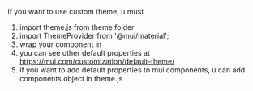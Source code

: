 if you want to use custom theme, u must

1. import theme.js from theme folder
2. import ThemeProvider from '@mui/material';
3. wrap your component in <ThemeProvider theme={theme}> <ThemeProvider/>
4. you can see other default properties at https://mui.com/customization/default-theme/
5. if you want to add default properties to mui components, u can add components object in theme.js
